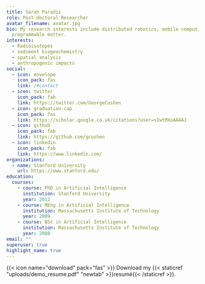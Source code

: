 ```yaml
---
title: Sarah Paradis
role: Post-doctoral Researcher
avatar_filename: avatar.jpg
bio: My research interests include distributed robotics, mobile computing and
  programmable matter.
interests:
  - Radioisotopes
  - sediment biogeochemistry
  - spatial analysis
  - anthropogenic impacts
social:
  - icon: envelope
    icon_pack: fas
    link: /#contact
  - icon: twitter
    icon_pack: fab
    link: https://twitter.com/GeorgeCushen
  - icon: graduation-cap
    icon_pack: fas
    link: https://scholar.google.co.uk/citations?user=sIwtMXoAAAAJ
  - icon: github
    icon_pack: fab
    link: https://github.com/gcushen
  - icon: linkedin
    icon_pack: fab
    link: https://www.linkedin.com/
organizations:
  - name: Stanford University
    url: https://www.stanford.edu/
education:
  courses:
    - course: PhD in Artificial Intelligence
      institution: Stanford University
      year: 2012
    - course: MEng in Artificial Intelligence
      institution: Massachusetts Institute of Technology
      year: 2009
    - course: BSc in Artificial Intelligence
      institution: Massachusetts Institute of Technology
      year: 2008
email: ""
superuser: true
highlight_name: true
---
```



{{< icon name="download" pack="fas" >}} Download my {{< staticref "uploads/demo_resume.pdf" "newtab" >}}resumé{{< /staticref >}}.